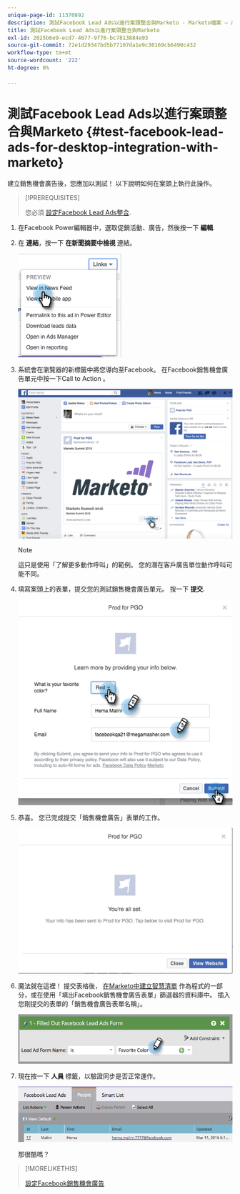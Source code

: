 ```yaml
---
unique-page-id: 11370892
description: 測試Facebook Lead Ads以進行案頭整合與Marketo - Marketo檔案 — 產品檔案
title: 測試Facebook Lead Ads以進行案頭整合與Marketo
exl-id: 2025b6e9-ecd7-4677-9f76-bc7813884e93
source-git-commit: 72e1d29347bd5b77107da1e9c30169cb6490c432
workflow-type: tm+mt
source-wordcount: '222'
ht-degree: 0%

---
```


# 測試Facebook Lead Ads以進行案頭整合與Marketo {#test-facebook-lead-ads-for-desktop-integration-with-marketo}

建立銷售機會廣告後，您應加以測試！ 以下說明如何在案頭上執行此操作。

>[!PREREQUISITES]
>
>您必須 [設定Facebook Lead Ads整合](/help/marketo/product-docs/demand-generation/facebook/set-up-facebook-lead-ads.md).

1. 在Facebook Power編輯器中，選取促銷活動、廣告，然後按一下 **編輯**.

1. 在 **連結**，按一下 **在新聞摘要中檢視** 連結。

   ![](assets/image2016-5-13-14-3a35-3a36.png)

1. 系統會在瀏覽器的新標籤中將您導向至Facebook。 在Facebook銷售機會廣告單元中按一下Call to Action 。

   ![](assets/image2016-5-13-14-3a42-3a45.png)

   >[!NOTE]
   >
   >這只是使用「了解更多動作呼叫」的範例。 您的潛在客戶廣告單位動作呼叫可能不同。

1. 填寫案頭上的表單，提交您的測試銷售機會廣告單元。 按一下 **提交**.

   ![](assets/image2016-5-13-14-3a47-3a43.png)

1. 恭喜。 您已完成提交「銷售機會廣告」表單的工作。

   ![](assets/image2016-5-13-14-3a52-3a57.png)

1. 魔法就在這裡！ 提交表格後， [在Marketo中建立智慧清單](/help/marketo/product-docs/core-marketo-concepts/smart-lists-and-static-lists/creating-a-smart-list/create-a-smart-list.md) 作為程式的一部分，或在使用「填出Facebook銷售機會廣告表單」篩選器的資料庫中。 插入您剛提交的表單的「銷售機會廣告表單名稱」。

   ![](assets/image2016-3-11-8-3a59-3a34-1.png)

1. 現在按一下 **人員** 標籤，以驗證同步是否正常運作。

   ![](assets/people.png)

   那很酷嗎？

>[!MORELIKETHIS]
>
>[設定Facebook銷售機會廣告](/help/marketo/product-docs/demand-generation/facebook/set-up-facebook-lead-ads.md)
